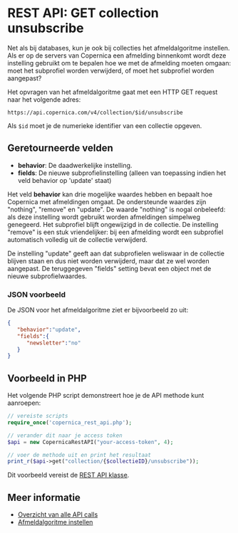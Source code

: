 # REST API: GET collection unsubscribe

Net als bij databases, kun je ook bij collecties het afmeldalgoritme instellen. 
Als er op de servers van Copernica een afmelding binnenkomt wordt deze instelling 
gebruikt om te bepalen hoe we met de afmelding moeten omgaan: moet het subprofiel
worden verwijderd, of moet het subprofiel worden aangepast?

Het opvragen van het afmeldalgoritme gaat met een HTTP GET request naar het
volgende adres:

`https://api.copernica.com/v4/collection/$id/unsubscribe`

Als `$id` moet je de numerieke identifier van een collectie opgeven.

## Geretourneerde velden

* **behavior**: De daadwerkelijke instelling.
* **fields**: De nieuwe subprofielinstelling (alleen van toepassing indien het veld behavior op 'update' staat)

Het veld **behavior** kan drie mogelijke waardes hebben en bepaalt hoe Copernica
met afmeldingen omgaat. De ondersteunde waardes zijn "nothing", "remove" en "update".
De waarde "nothing" is nogal onbeleefd: als deze instelling wordt gebruikt worden
afmeldingen simpelweg genegeerd. Het subprofiel blijft ongewijzigd in de collectie.
De instelling "remove" is een stuk vriendelijker: bij een afmelding wordt een 
subprofiel automatisch volledig uit de collectie verwijderd.

De instelling "update" geeft aan dat subprofielen weliswaar in de collectie blijven
staan en dus niet worden verwijderd, maar dat ze wel worden aangepast. De 
teruggegeven "fields" setting bevat een object met de nieuwe subprofielwaardes.

### JSON voorbeeld

De JSON voor het afmeldalgoritme ziet er bijvoorbeeld zo uit:

```json
{  
   "behavior":"update",
   "fields":{  
      "newsletter":"no"
   }
}
```

## Voorbeeld in PHP

Het volgende PHP script demonstreert hoe je de API methode kunt aanroepen:

```php
// vereiste scripts
require_once('copernica_rest_api.php');

// verander dit naar je access token
$api = new CopernicaRestAPI("your-access-token", 4);

// voer de methode uit en print het resultaat
print_r($api->get("collection/{$collectieID}/unsubscribe"));
```

Dit voorbeeld vereist de [REST API klasse](rest-php).

## Meer informatie

* [Overzicht van alle API calls](rest-api)
* [Afmeldalgoritme instellen](rest-put-collection-unsubscribe)

